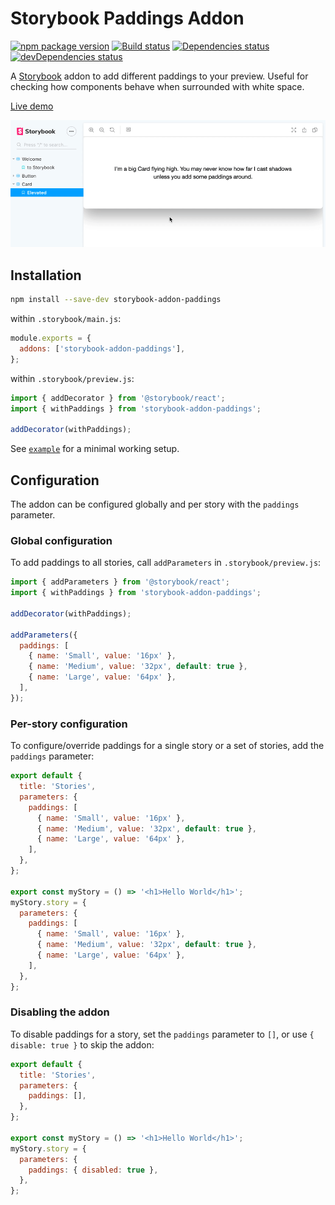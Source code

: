 # Storybook Paddings Addon

[![npm package version](https://img.shields.io/npm/v/storybook-addon-paddings)](https://www.npmjs.com/package/storybook-addon-paddings)
[![Build status](https://img.shields.io/github/workflow/status/rbardini/storybook-addon-paddings/Main)](https://github.com/rbardini/storybook-addon-paddings/actions)
[![Dependencies status](https://img.shields.io/david/rbardini/storybook-addon-paddings)](https://david-dm.org/rbardini/storybook-addon-paddings)
[![devDependencies status](https://img.shields.io/david/dev/rbardini/storybook-addon-paddings)](https://david-dm.org/rbardini/storybook-addon-paddings?type=dev)

A [Storybook](https://storybook.js.org) addon to add different paddings to your preview. Useful for checking how components behave when surrounded with white space.

[Live demo](https://storybook-addon-paddings.netlify.com)

![Demo](demo.gif)

## Installation

```sh
npm install --save-dev storybook-addon-paddings
```

within `.storybook/main.js`:

```js
module.exports = {
  addons: ['storybook-addon-paddings'],
};
```

within `.storybook/preview.js`:

```js
import { addDecorator } from '@storybook/react';
import { withPaddings } from 'storybook-addon-paddings';

addDecorator(withPaddings);
```

See [`example`](example) for a minimal working setup.

## Configuration

The addon can be configured globally and per story with the `paddings` parameter.

### Global configuration

To add paddings to all stories, call `addParameters` in `.storybook/preview.js`:

```js
import { addParameters } from '@storybook/react';
import { withPaddings } from 'storybook-addon-paddings';

addDecorator(withPaddings);

addParameters({
  paddings: [
    { name: 'Small', value: '16px' },
    { name: 'Medium', value: '32px', default: true },
    { name: 'Large', value: '64px' },
  ],
});
```

### Per-story configuration

To configure/override paddings for a single story or a set of stories, add the `paddings` parameter:

```js
export default {
  title: 'Stories',
  parameters: {
    paddings: [
      { name: 'Small', value: '16px' },
      { name: 'Medium', value: '32px', default: true },
      { name: 'Large', value: '64px' },
    ],
  },
};

export const myStory = () => '<h1>Hello World</h1>';
myStory.story = {
  parameters: {
    paddings: [
      { name: 'Small', value: '16px' },
      { name: 'Medium', value: '32px', default: true },
      { name: 'Large', value: '64px' },
    ],
  },
};
```

### Disabling the addon

To disable paddings for a story, set the `paddings` parameter to `[]`, or use `{ disable: true }` to skip the addon:

```js
export default {
  title: 'Stories',
  parameters: {
    paddings: [],
  },
};

export const myStory = () => '<h1>Hello World</h1>';
myStory.story = {
  parameters: {
    paddings: { disabled: true },
  },
};
```
